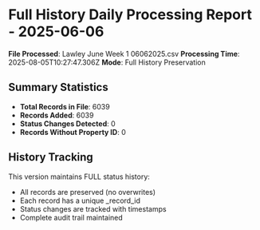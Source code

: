 # Full History Daily Processing Report - 2025-06-06

**File Processed**: Lawley June Week 1 06062025.csv
**Processing Time**: 2025-08-05T10:27:47.306Z
**Mode**: Full History Preservation

## Summary Statistics

- **Total Records in File**: 6039
- **Records Added**: 6039
- **Status Changes Detected**: 0
- **Records Without Property ID**: 0

## History Tracking

This version maintains FULL status history:
- All records are preserved (no overwrites)
- Each record has a unique _record_id
- Status changes are tracked with timestamps
- Complete audit trail maintained
